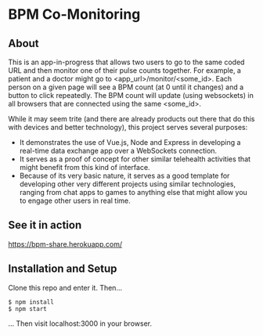 # BPM Co-Monitoring

## About

This is an app-in-progress that allows two users to go to the same coded URL and then monitor one of their pulse counts together. For example, a patient and a doctor might go to <app_url>/monitor/<some_id>. Each person on a given page will see a BPM count (at 0 until it changes) and a button to click repeatedly. The BPM count will update (using websockets) in all browsers that are connected using the same <some_id>.

While it may seem trite (and there are already products out there that do this with devices and better technology), this project serves several purposes:
- It demonstrates the use of Vue.js, Node and Express in developing a real-time data exchange app over a WebSockets connection.
- It serves as a proof of concept for other similar telehealth activities that might benefit from this kind of interface.
- Because of its very basic nature, it serves as a good template for developing other very different projects using similar technologies, ranging from chat apps to games to anything else that might allow you to engage other users in real time.

## See it in action

https://bpm-share.herokuapp.com/

## Installation and Setup

Clone this repo and enter it. Then...
```
$ npm install
$ npm start
```
... Then visit localhost:3000 in your browser.

